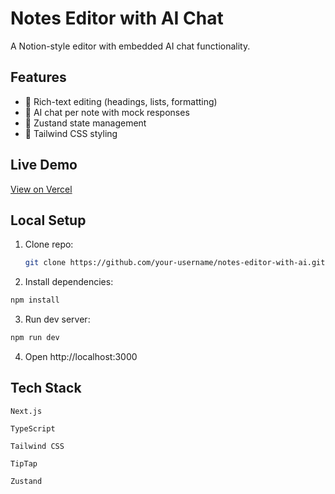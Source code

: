 # Notes Editor with AI Chat

A Notion-style editor with embedded AI chat functionality.

## Features
- 📝 Rich-text editing (headings, lists, formatting)
- 🤖 AI chat per note with mock responses
- 💾 Zustand state management
- 🎨 Tailwind CSS styling

## Live Demo
[View on Vercel](https://notes-editor-with-ai-nine.vercel.app)

## Local Setup
1. Clone repo:
   ```bash
   git clone https://github.com/your-username/notes-editor-with-ai.git
2. Install dependencies:

```bash
npm install
```
3. Run dev server:

```bash
npm run dev
```
4. Open http://localhost:3000

## Tech Stack
```
Next.js

TypeScript

Tailwind CSS

TipTap

Zustand

